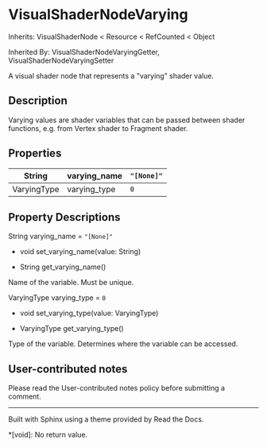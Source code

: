 # VisualShaderNodeVarying

Inherits: VisualShaderNode < Resource < RefCounted < Object

Inherited By: VisualShaderNodeVaryingGetter, VisualShaderNodeVaryingSetter

A visual shader node that represents a "varying" shader value.

## Description

Varying values are shader variables that can be passed between shader
functions, e.g. from Vertex shader to Fragment shader.

## Properties

String | varying_name | `"[None]"`  
---|---|---  
VaryingType | varying_type | `0`  
  
## Property Descriptions

String varying_name = `"[None]"`

  * void set_varying_name(value: String)

  * String get_varying_name()

Name of the variable. Must be unique.

VaryingType varying_type = `0`

  * void set_varying_type(value: VaryingType)

  * VaryingType get_varying_type()

Type of the variable. Determines where the variable can be accessed.

## User-contributed notes

Please read the User-contributed notes policy before submitting a comment.

* * *

Built with Sphinx using a theme provided by Read the Docs.

  *[void]: No return value.

